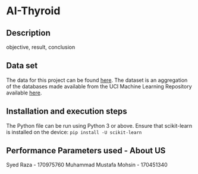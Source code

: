 # AI-Thyroid

## Description
objective, result, conclusion

## Data set
The data for this project can be found [here](https://www.kaggle.com/datasets/emmanuelfwerr/thyroid-disease-data?resource=download). The dataset is an aggregation of the databases made available from the UCI Machine Learning Repository available [here](https://archive.ics.uci.edu/ml/datasets/thyroid+disease). 

## Installation and execution steps

The Python file can be run using Python 3 or above. Ensure that scikit-learn is installed on the device:
```pip install -U scikit-learn```

## Performance Parameters used - About US
Syed Raza - 170975760
Muhammad Mustafa Mohsin - 170451340

